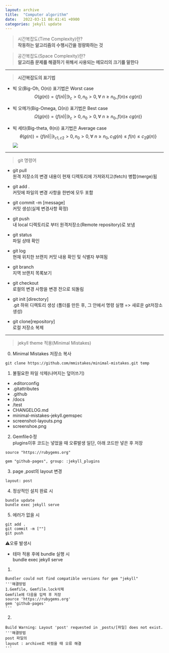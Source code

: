 ```yaml
---
layout: archive
title:  "Computer algorithm"
date:   2022-03-11 08:41:41 +0900
categories: jekyll update
---
```



<script type="text/javascript" src="http://cdn.mathjax.org/mathjax/latest/MathJax.js?config=default"></script>




> 시간복잡도(Time Complexity)란?  
**작동하는 알고리즘의 수행시간을 정량화하는 것**

> 공간복잡도(Space Complexity)란?  
**알고리즘 문제를 해결하기 위해서 사용되는 메모리의 크기를 말한다**  





---


> **시간복잡도의 표기법**  

* 빅 오(Big-Oh, O(n)) 표기법은 Worst case  
$$O(g(n))= \{f(n) | ∋_c>0, n_0>0,  \forall\ n\geq n_0 , f(n)\leq\ cg(n)  \}$$

* 빅 오메가(Big-Omega, Ω(n)) 표기법은 Best case  
$$ Ω(g(n))=\{f(n) | ∋_c>0, n_0>0, \forall\ n\geq n_0 , f(n)\geq\ cg(n) \} $$

* 빅 세타(Big-theta, θ(n)) 표기법은 Average case  
$$ θ(g(n))= \{f(n)| ∋_{c1,c2} >0, n_0>0, \forall\ n\geq n_0, c_1g(n)\leq f(n) \leq c_2g(n) \}$$
![](https://img1.daumcdn.net/thumb/R1280x0/?scode=mtistory2&fname=https%3A%2F%2Fblog.kakaocdn.net%2Fdn%2FHUzQN%2FbtqysMgY8dl%2FREOiLThX3PM65wWCKGZo8k%2Fimg.jpg)

---

> git 명령어

* git pull  
원격 저장소의 변경 내용이 현재 디렉토리에 가져와지고(fetch) 병합(merge)됨  

* git add .  
커밋에 파일의 변경 사항을 한번에 모두 포함  

* git commit -m [message]  
커밋 생성(실제 변경사항 확정)  

* git push  
내 local 디렉토리로 부터 원격저장소(Remote repository)로 보냄  

* git status  
파일 상태 확인  

* git log  
현재 위치한 브랜치 커밋 내용 확인 및 식별자 부여됨  

* git branch  
지역 브랜치 목록보기  

* git checkout  
로컬의 변경 사항을 변경 전으로 되돌림  

* git init [directory]  
.git 하위 디렉토리 생성 (폴더를 만든 후, 그 안에서 명령 실행 => 새로운 git저장소 생성)  

* git clone[repository]  
로컬 저장소 복제  


---
> jekyll theme 적용(Minimal Mistakes)  

0. Minimal Mistakes 저장소 복사  

~~~
git clone https://github.com/mmistakes/minimal-mistakes.git temp  
~~~

1. 불필요한 파일 삭제(나머지는 덮어쓰기)

* .editorconfig
* .gitattributes
* .github
* /docs
* /test
* CHANGELOG.md
* minimal-mistakes-jekyll.gemspec
* screenshot-layouts.png
* screenshoe.png

2. Gemfile수정  
plugins이후 코드는 넣었을 때 오류발생
일단, 아래 코드만 넣은 후 저장  
  

~~~
source "https://rubygems.org"

gem "github-pages", group: :jekyll_plugins
~~~  


3. page ,post의 layout 변경  
~~~
layout: post
~~~  


4. 정상적인 설치 완료 시
~~~
bundle update
bundle exec jekyll serve
~~~  

5. 에러가 없을 시 
~~~
git add .
git commit -m [""]
git push
~~~  


⚠️오류 발생시  
* 테마 적용 후에 bundle 실행 시  
bundle exec jekyll serve
1. 
~~~
Bundler could not find compatible versions for gem "jekyll"
'''해결방법
1.Gemfile, Gemfile.lock삭제
Gemfile에 다음을 입력 후 저장
source 'https://rubygems.org'
gem 'github-pages'
'''
~~~  

2. 
~~~
Build Warning: Layout 'post' requested in _posts/[파일] does not exist.
'''해결방법
post 파일의 
layout : archive로 바꿨을 때 오류 해결
'''
~~~  
